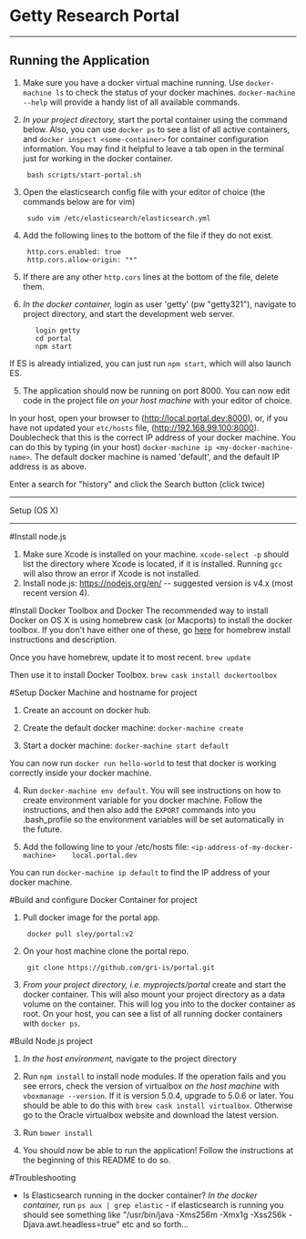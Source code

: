 Getty Research Portal
=====================
*******************************


Running the Application
------------------------


1. Make sure you have a docker virtual machine running. Use `docker-machine ls` to check the status of your docker machines. `docker-machine --help` will provide a handy list of all available commands.

2. *In your project directory,* start the portal container using the command below. Also, you can use `docker ps` to see a list of all active containers, and `docker inspect <some-container>` for container configuration information. You may find it helpful to leave a tab open in the terminal just for working in the docker container.

        bash scripts/start-portal.sh

3. Open the elasticsearch config file with your editor of choice (the commands below are for vim)

        sudo vim /etc/elasticsearch/elasticsearch.yml

4. Add the following lines to the bottom of the file if they do not exist. 

        http.cors.enabled: true
        http.cors.allow-origin: "*"
        
5. If there are any other `http.cors` lines at the bottom of the file, delete them.
 
6. *In the docker container,* login as user 'getty' (pw "getty321"), navigate to project directory, and start the development web server.

          login getty
          cd portal
          npm start

If ES is already intialized, you can just run `npm start`, which will also launch ES.

5. The application should now be running on port 8000. You can now edit code in the project file *on your host machine* with your editor of choice.

In your host, open your browser to (http://local.portal.dev:8000), or, if you have not updated your `etc/hosts` file, (http://192.168.99.100:8000). Doublecheck that this is the correct IP address of your docker machine. You can do this by typing (in your host) `docker-machine ip <my-docker-machine-name>`. The default docker machine is named 'default', and the default IP address is as above.


Enter a search for "history" and click the Search button (click twice)

*******************************


Setup (OS X)
_______________________

#Install node.js
1. Make sure Xcode is installed on your machine. `xcode-select -p` should list the directory where Xcode is located, if it is installed. Running `gcc` will also throw an error if Xcode is not installed.
2. Install node.js: https://nodejs.org/en/ -- suggested version is v4.x (most recent version 4).

#Install Docker Toolbox and Docker
The recommended way to install Docker on OS X is using homebrew cask (or Macports) to install the docker toolbox.
If you don't have either one of these, go [here](http://http://brew.sh/) for homebrew install instructions and description.

Once you have homebrew, update it to most recent.
        `brew update`

Then use it to install Docker Toolbox.
        `brew cask install dockertoolbox`

#Setup Docker Machine and hostname for project

1. Create an account on docker hub.
2. Create the default docker machine:
        `docker-machine create`

3. Start a docker machine:
        `docker-machine start default`

You can now run `docker run hello-world` to test that docker is working correctly inside your docker machine.

4. Run `docker-machine env default`. You will see instructions on how to create environment variable for you docker machine. Follow the instructions, and then also add the `EXPORT` commands into you .bash_profile so the environment variables will be set automatically in the future.

5. Add the following line to your /etc/hosts file:
       `<ip-address-of-my-docker-machine>    local.portal.dev`

You can run `docker-machine ip default` to find the IP address of your docker machine.


#Build and configure Docker Container for project
1. Pull docker image for the portal app.

        docker pull sley/portal:v2

2. On your host machine clone the portal repo.

        git clone https://github.com/gri-is/portal.git

3. *From your project directory, i.e. myprojects/portal* create and start the docker container. This will also mount your project directory as a data volume on the container. This will log you into to the docker container as root. On your host, you can see a list of all running docker containers with `docker ps`.

#Build Node.js project

1. *In the host environment,* navigate to the project directory

2. Run `npm install` to install node modules. If the operation fails and you see errors, check the version of virtualbox *on the host machine* with `vboxmanage --version`. If it is version 5.0.4, upgrade to 5.0.6 or later. You should be able to do this with `brew cask install virtualbox`. Otherwise go to the Oracle virtualbox website and download the latest version.

3. Run `bower install`
4. You should now be able to run the application! Follow the instructions at the beginning of this README to do so.

#Troubleshooting

- Is Elasticsearch running in the docker container? *In the docker container,* run `ps aux | grep elastic` - if elasticsearch is running you should see something like "/usr/bin/java -Xms256m -Xmx1g -Xss256k -Djava.awt.headless=true" etc and so forth...

